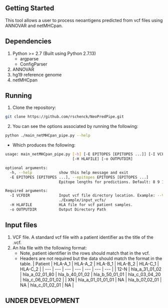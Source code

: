 ## Getting Started

This tool allows a user to process neoantigens predicted from vcf files using ANNOVAR and netMHCpan.

## Dependencies

1. Python >= 2.7 (Built using Python 2.7.13)
   - argparse
   - ConfigParser
2. ANNOVAR
3. hg19 reference genome
4. netMHCpan

## Running
1. Clone the repository:
```bash
git clone https://github.com/rschenck/NeoPredPipe.git
```
2. You can see the options associated by running the following:
```bash
python ./main_netMHCpan_pipe.py --help
```
   - Which produces the following:
```bash
usage: main_netMHCpan_pipe.py [-h] [-E EPITOPES [EPITOPES ...]] [-I VCFDIR]
                              [-H HLAFILE] [-o OUTPUTDIR]

optional arguments:
  -h, --help            show this help message and exit
  -E EPITOPES [EPITOPES ...], --epitopes EPITOPES [EPITOPES ...]
                        Epitope lengths for predictions. Default: 8 9 10

Required arguments:
  -I VCFDIR             Input vcf file directory location. Example: --VCFDir
                        ./Example/input_vcfs/
  -H HLAFILE            HLA file for vcf patient samples.
  -o OUTPUTDIR          Output Directory Path
```

## Input files
1. VCF file. A standard vcf file with a patient identifier as the title of the .vcf.
2. An hla file with the following format:
   - Note, patient identifier in the rows should match that in the vcf.
   - Headers are not required but the data should match the format in the table.
| Patient | HLA-A_1 | HLA-A_2 | HLA-B_1 | HLA-B_2 | HLA-C_1 | HLA-C_2 |
|  --- |  --- |  --- |  --- |  --- |  --- |  ---  |
| 12-N | hla_a_31_01_02 | hla_a_02_01_80 | hla_b_40_01_02 | hla_b_50_01_01 | hla_c_03_04_20 | hla_c_06_02_01_02 |
| XN | hla_a_01_01_01_01 | NA | hla_b_07_02_01 | NA | hla_c_01_02_01 | NA |


## UNDER DEVELOPMENT